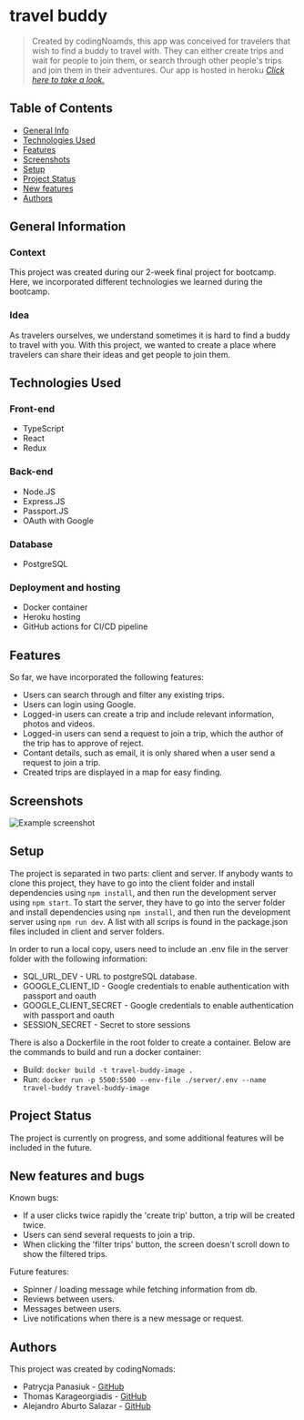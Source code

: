 # travel buddy
> Created by codingNoamds, this app was conceived for travelers that wish to find a buddy to travel with. They can either create trips and wait for people to join them, or search through other people's trips and join them in their adventures.
> Our app is hosted in heroku [_Click here to take a look._](https://travel-buddy-cn.herokuapp.com/)

## Table of Contents
* [General Info](#general-information)
* [Technologies Used](#technologies-used)
* [Features](#features)
* [Screenshots](#screenshots)
* [Setup](#setup)
* [Project Status](#project-status)
* [New features](#new-features)
* [Authors](#authors)


## General Information
### Context
This project was created during our 2-week final project for </Salt> bootcamp. Here, we incorporated different technologies we learned during the bootcamp.

### Idea
As travelers ourselves, we understand sometimes it is hard to find a buddy to travel with you. With this project, we wanted to create a place where travelers can share their ideas and get people to join them.

## Technologies Used
### Front-end
- TypeScript
- React
- Redux

### Back-end
- Node.JS
- Express.JS
- Passport.JS
- OAuth with Google

### Database
- PostgreSQL

### Deployment and hosting
- Docker container
- Heroku hosting
- GitHub actions for CI/CD pipeline


## Features
So far, we have incorporated the following features:
- Users can search through and filter any existing trips.
- Users can login using Google.
- Logged-in users can create a trip and include relevant information, photos and videos.
- Logged-in users can send a request to join a trip, which the author of the trip has to approve of reject.
- Contant details, such as email, it is only shared when a user send a request to join a trip.
- Created trips are displayed in a map for easy finding.


## Screenshots
![Example screenshot](./img/screenshot.png)
<!-- If you have screenshots you'd like to share, include them here. -->


## Setup
The project is separated in two parts: client and server. If anybody wants to clone this project, they have to go into the client folder and install dependencies using `npm install`, and then run the development server using `npm start`. To start the server, they have to go into the server folder and install dependencies using `npm install`, and then run the development server using `npm run dev`. A list with all scrips is found in the package.json files included in client and server folders.

In order to run a local copy, users need to include an .env file in the server folder with the following information:
- SQL_URL_DEV - URL to postgreSQL database.
- GOOGLE_CLIENT_ID - Google credentials to enable authentication with passport and oauth
- GOOGLE_CLIENT_SECRET - Google credentials to enable authentication with passport and oauth
- SESSION_SECRET - Secret to store sessions

There is also a Dockerfile in the root folder to create a container. Below are the commands to build and run a docker container:
- Build: `docker build -t travel-buddy-image .`
- Run: `docker run -p 5500:5500 --env-file ./server/.env --name travel-buddy travel-buddy-image`


## Project Status
The project is currently on progress, and some additional features will be included in the future.


## New features and bugs
Known bugs:
- If a user clicks twice rapidly the 'create trip' button, a trip will be created twice.
- Users can send several requests to join a trip.
- When clicking the 'filter trips' button, the screen doesn't scroll down to show the filtered trips.

Future features:
- Spinner / loading message while fetching information from db.
- Reviews between users.
- Messages between users.
- Live notifications when there is a new message or request.


## Authors
This project was created by codingNomads:
- Patrycja Panasiuk - [GitHub](https://github.com/qatta93)
- Thomas Karageorgiadis - [GitHub](https://github.com/Thoma-K)
- Alejandro Aburto Salazar - [GitHub](https://github.com/aburto22)
